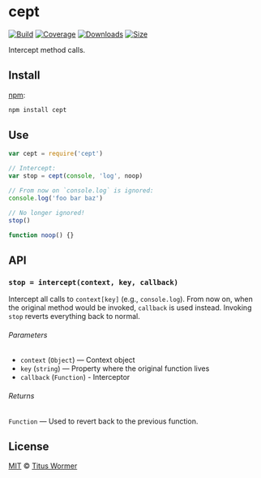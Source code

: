 # cept

[![Build][build-badge]][build]
[![Coverage][coverage-badge]][coverage]
[![Downloads][downloads-badge]][downloads]
[![Size][size-badge]][size]

Intercept method calls.

## Install

[npm][]:

```sh
npm install cept
```

## Use

```js
var cept = require('cept')

// Intercept:
var stop = cept(console, 'log', noop)

// From now on `console.log` is ignored:
console.log('foo bar baz')

// No longer ignored!
stop()

function noop() {}
```

## API

### `stop = intercept(context, key, callback)`

Intercept all calls to `context[key]` (e.g., `console.log`).
From now on, when the original method would be invoked, `callback` is used
instead.
Invoking `stop` reverts everything back to normal.

###### Parameters

*   `context` (`Object`) — Context object
*   `key` (`string`) — Property where the original function lives
*   `callback` (`Function`) - Interceptor

###### Returns

`Function` — Used to revert back to the previous function.

## License

[MIT][license] © [Titus Wormer][author]

<!-- Definitions -->

[build-badge]: https://github.com/wooorm/cept/workflows/main/badge.svg

[build]: https://github.com/wooorm/cept/actions

[coverage-badge]: https://img.shields.io/codecov/c/github/wooorm/cept.svg

[coverage]: https://codecov.io/github/wooorm/cept

[downloads-badge]: https://img.shields.io/npm/dm/cept.svg

[downloads]: https://www.npmjs.com/package/cept

[size-badge]: https://img.shields.io/bundlephobia/minzip/cept.svg

[size]: https://bundlephobia.com/result?p=cept

[npm]: https://docs.npmjs.com/cli/install

[license]: license

[author]: https://wooorm.com
